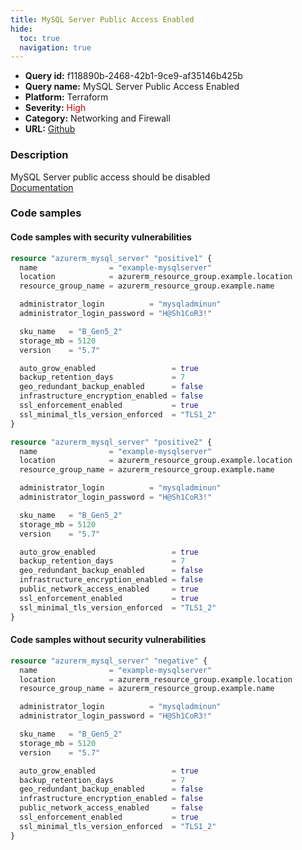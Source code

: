 ```yaml
---
title: MySQL Server Public Access Enabled
hide:
  toc: true
  navigation: true
---
```


<style>
  .highlight .hll {
    background-color: #ff171742;
  }
  .md-content {
    max-width: 1100px;
    margin: 0 auto;
  }
</style>

-   **Query id:** f118890b-2468-42b1-9ce9-af35146b425b
-   **Query name:** MySQL Server Public Access Enabled
-   **Platform:** Terraform
-   **Severity:** <span style="color:#C00">High</span>
-   **Category:** Networking and Firewall
-   **URL:** [Github](https://github.com/Checkmarx/kics/tree/master/assets/queries/terraform/azure/mysql_server_public_access_enabled)

### Description
MySQL Server public access should be disabled<br>
[Documentation](https://registry.terraform.io/providers/hashicorp/azurerm/latest/docs/resources/mysql_server#public_network_access_enabled)

### Code samples
#### Code samples with security vulnerabilities
```tf title="Positive test num. 1 - tf file" hl_lines="1"
resource "azurerm_mysql_server" "positive1" {
  name                = "example-mysqlserver"
  location            = azurerm_resource_group.example.location
  resource_group_name = azurerm_resource_group.example.name

  administrator_login          = "mysqladminun"
  administrator_login_password = "H@Sh1CoR3!"

  sku_name   = "B_Gen5_2"
  storage_mb = 5120
  version    = "5.7"

  auto_grow_enabled                 = true
  backup_retention_days             = 7
  geo_redundant_backup_enabled      = false
  infrastructure_encryption_enabled = false
  ssl_enforcement_enabled           = true
  ssl_minimal_tls_version_enforced  = "TLS1_2"
}

```
```tf title="Positive test num. 2 - tf file" hl_lines="17"
resource "azurerm_mysql_server" "positive2" {
  name                = "example-mysqlserver"
  location            = azurerm_resource_group.example.location
  resource_group_name = azurerm_resource_group.example.name

  administrator_login          = "mysqladminun"
  administrator_login_password = "H@Sh1CoR3!"

  sku_name   = "B_Gen5_2"
  storage_mb = 5120
  version    = "5.7"

  auto_grow_enabled                 = true
  backup_retention_days             = 7
  geo_redundant_backup_enabled      = false
  infrastructure_encryption_enabled = false
  public_network_access_enabled     = true
  ssl_enforcement_enabled           = true
  ssl_minimal_tls_version_enforced  = "TLS1_2"
}

```


#### Code samples without security vulnerabilities
```tf title="Negative test num. 1 - tf file"
resource "azurerm_mysql_server" "negative" {
  name                = "example-mysqlserver"
  location            = azurerm_resource_group.example.location
  resource_group_name = azurerm_resource_group.example.name

  administrator_login          = "mysqladminun"
  administrator_login_password = "H@Sh1CoR3!"

  sku_name   = "B_Gen5_2"
  storage_mb = 5120
  version    = "5.7"

  auto_grow_enabled                 = true
  backup_retention_days             = 7
  geo_redundant_backup_enabled      = false
  infrastructure_encryption_enabled = false
  public_network_access_enabled     = false
  ssl_enforcement_enabled           = true
  ssl_minimal_tls_version_enforced  = "TLS1_2"
}

```
